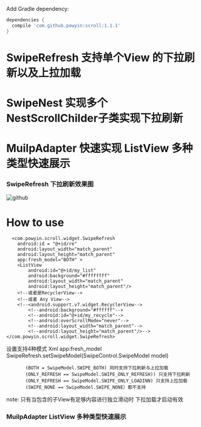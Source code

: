 Add Gradle dependency:
```gradle
dependencies {
  compile 'com.github.powyin:scroll:1.1.1'
}
```


# SwipeRefresh 支持单个View 的下拉刷新以及上拉加载
# SwipeNest 实现多个NestScrollChilder子类实现下拉刷新 
# MuilpAdapter 快速实现 ListView 多种类型快速展示 

### SwipeRefresh 下拉刷新效果图
![github](https://github.com/powyin/nest-scroll/blob/master/app/src/main/res/raw/refresh_pre.gif "github")  

# How to use

      <com.powyin.scroll.widget.SwipeRefresh
        android:id = "@+id/re"
        android:layout_width="match_parent"
        android:layout_height="match_parent"
        app:fresh_model="BOTH" >
        <ListView
            android:id="@+id/my_list"
            android:background="#ffffffff"
            android:layout_width="match_parent"
            android:layout_height="match_parent"/>
        <!--或者是RecyclerView-->
        <!--或者 Any View-->
        <!--<android.support.v7.widget.RecyclerView-->
            <!--android:background="#ffffff"-->
            <!--android:id="@+id/my_recycle"-->
            <!--android:overScrollMode="never"-->
            <!--android:layout_width="match_parent"-->
            <!--android:layout_height="match_parent"/>-->
    </com.powyin.scroll.widget.SwipeRefresh>
    
设置支持4种模式          Xml app:fresh_model            SwipeRefresh.setSwipeModel(SwipeControl.SwipeModel model)

```
       (BOTH = SwipeModel.SWIPE_BOTH) 同时支持下拉刷新与上拉加载  
       (ONLY_REFRESH == SwipeModel.SWIPE_ONLY_REFRESH)) 只支持下拉刷新 
       (ONLY_REFRESH == SwipeModel.SWIPE_ONLY_LOADINN) 只支持上拉加载 
       (SWIPE_NONE == SwipeModel.SWIPE_NONE）都不支持
```
note: 只有当包含的子View有足够内容进行独立滑动时 下拉加载才启动有效


### MuilpAdapter   ListView 多种类型快速展示 









